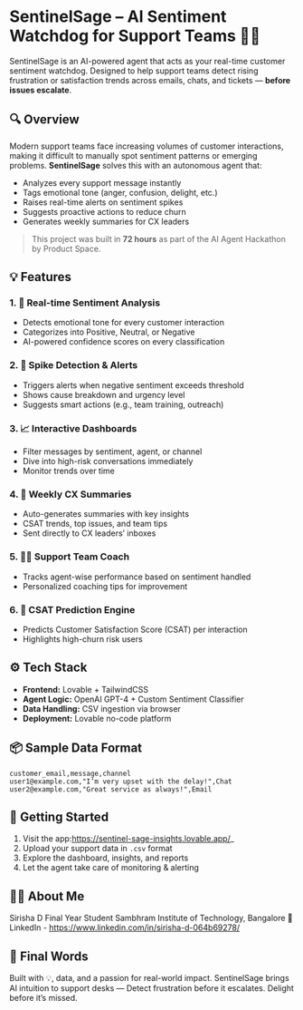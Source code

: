 # SentinelSage – AI Sentiment Watchdog for Support Teams 🚨🧠

SentinelSage is an AI-powered agent that acts as your real-time customer sentiment watchdog. Designed to help support teams detect rising frustration or satisfaction trends across emails, chats, and tickets — **before issues escalate**.

## 🔍 Overview

Modern support teams face increasing volumes of customer interactions, making it difficult to manually spot sentiment patterns or emerging problems. **SentinelSage** solves this with an autonomous agent that:

- Analyzes every support message instantly
- Tags emotional tone (anger, confusion, delight, etc.)
- Raises real-time alerts on sentiment spikes
- Suggests proactive actions to reduce churn
- Generates weekly summaries for CX leaders

> This project was built in **72 hours** as part of the AI Agent Hackathon by Product Space.

## 💡 Features

### 1. 🧠 Real-time Sentiment Analysis
- Detects emotional tone for every customer interaction
- Categorizes into Positive, Neutral, or Negative
- AI-powered confidence scores on every classification

### 2. 🚨 Spike Detection & Alerts
- Triggers alerts when negative sentiment exceeds threshold
- Shows cause breakdown and urgency level
- Suggests smart actions (e.g., team training, outreach)

### 3. 📈 Interactive Dashboards
- Filter messages by sentiment, agent, or channel
- Dive into high-risk conversations immediately
- Monitor trends over time

### 4. 🧾 Weekly CX Summaries
- Auto-generates summaries with key insights
- CSAT trends, top issues, and team tips
- Sent directly to CX leaders’ inboxes

### 5. 👩‍💼 Support Team Coach
- Tracks agent-wise performance based on sentiment handled
- Personalized coaching tips for improvement

### 6. 🔮 CSAT Prediction Engine
- Predicts Customer Satisfaction Score (CSAT) per interaction
- Highlights high-churn risk users

## ⚙️ Tech Stack

- **Frontend:** Lovable + TailwindCSS
- **Agent Logic:** OpenAI GPT-4 + Custom Sentiment Classifier
- **Data Handling:** CSV ingestion via browser
- **Deployment:** Lovable no-code platform
  
## 📦 Sample Data Format

```csv
customer_email,message,channel
user1@example.com,"I’m very upset with the delay!",Chat
user2@example.com,"Great service as always!",Email
```

## 🚀 Getting Started

1. Visit the app:https://sentinel-sage-insights.lovable.app/_
2. Upload your support data in `.csv` format
3. Explore the dashboard, insights, and reports
4. Let the agent take care of monitoring & alerting

## 👩‍💻 About Me
Sirisha D
Final Year Student
Sambhram Institute of Technology, Bangalore
🔗 LinkedIn - https://www.linkedin.com/in/sirisha-d-064b69278/

## 🏁 Final Words
Built with 💡, data, and a passion for real-world impact.
SentinelSage brings AI intuition to support desks —
Detect frustration before it escalates. Delight before it’s missed.


